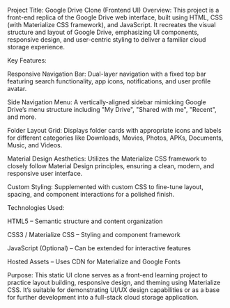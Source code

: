 Project Title: Google Drive Clone (Frontend UI)
Overview: This project is a front-end replica of the Google Drive web interface, built using HTML, CSS (with Materialize CSS framework), and JavaScript. It recreates the visual structure and layout of Google Drive, emphasizing UI components, responsive design, and user-centric styling to deliver a familiar cloud storage experience.

Key Features:

Responsive Navigation Bar: Dual-layer navigation with a fixed top bar featuring search functionality, app icons, notifications, and user profile avatar.

Side Navigation Menu: A vertically-aligned sidebar mimicking Google Drive’s menu structure including "My Drive", "Shared with me", "Recent", and more.

Folder Layout Grid: Displays folder cards with appropriate icons and labels for different categories like Downloads, Movies, Photos, APKs, Documents, Music, and Videos.

Material Design Aesthetics: Utilizes the Materialize CSS framework to closely follow Material Design principles, ensuring a clean, modern, and responsive user interface.

Custom Styling: Supplemented with custom CSS to fine-tune layout, spacing, and component interactions for a polished finish.

Technologies Used:

HTML5 – Semantic structure and content organization

CSS3 / Materialize CSS – Styling and component framework

JavaScript (Optional) – Can be extended for interactive features

Hosted Assets – Uses CDN for Materialize and Google Fonts

Purpose: This static UI clone serves as a front-end learning project to practice layout building, responsive design, and theming using Materialize CSS. It’s suitable for demonstrating UI/UX design capabilities or as a base for further development into a full-stack cloud storage application.

